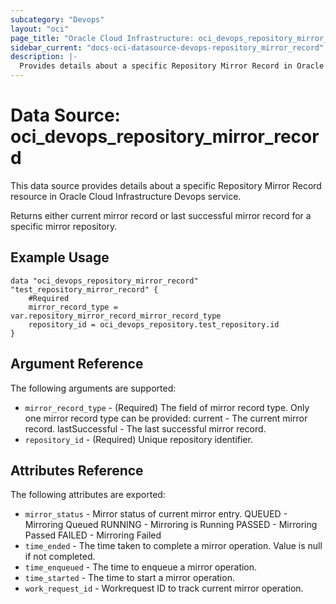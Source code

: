 ```yaml
---
subcategory: "Devops"
layout: "oci"
page_title: "Oracle Cloud Infrastructure: oci_devops_repository_mirror_record"
sidebar_current: "docs-oci-datasource-devops-repository_mirror_record"
description: |-
  Provides details about a specific Repository Mirror Record in Oracle Cloud Infrastructure Devops service
---
```


# Data Source: oci_devops_repository_mirror_record
This data source provides details about a specific Repository Mirror Record resource in Oracle Cloud Infrastructure Devops service.

Returns either current mirror record or last successful mirror record for a specific mirror repository.


## Example Usage

```hcl
data "oci_devops_repository_mirror_record" "test_repository_mirror_record" {
	#Required
	mirror_record_type = var.repository_mirror_record_mirror_record_type
	repository_id = oci_devops_repository.test_repository.id
}
```

## Argument Reference

The following arguments are supported:

* `mirror_record_type` - (Required) The field of mirror record type. Only one mirror record type can be provided: current - The current mirror record. lastSuccessful - The last successful mirror record. 
* `repository_id` - (Required) Unique repository identifier.


## Attributes Reference

The following attributes are exported:

* `mirror_status` - Mirror status of current mirror entry. QUEUED - Mirroring Queued RUNNING - Mirroring is Running PASSED - Mirroring Passed FAILED - Mirroring Failed 
* `time_ended` - The time taken to complete a mirror operation. Value is null if not completed.
* `time_enqueued` - The time to enqueue a mirror operation.
* `time_started` - The time to start a mirror operation.
* `work_request_id` - Workrequest ID to track current mirror operation.

